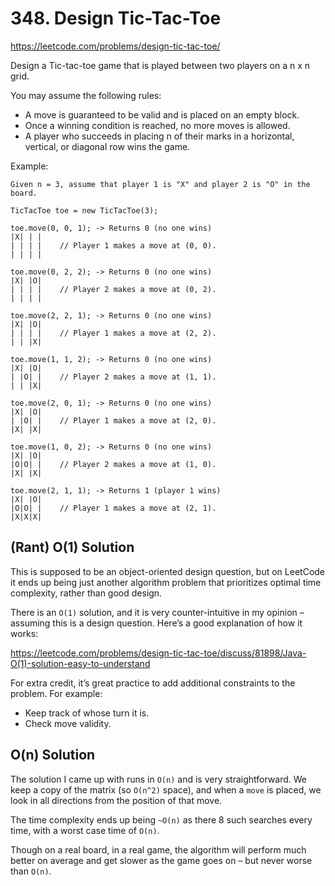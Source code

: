 # 348. Design Tic-Tac-Toe

https://leetcode.com/problems/design-tic-tac-toe/

Design a Tic-tac-toe game that is played between two players on a n x n grid.

You may assume the following rules:
- A move is guaranteed to be valid and is placed on an empty block.
- Once a winning condition is reached, no more moves is allowed.
- A player who succeeds in placing n of their marks in a horizontal, vertical, or diagonal row wins the game.

Example:
```
Given n = 3, assume that player 1 is "X" and player 2 is "O" in the board.

TicTacToe toe = new TicTacToe(3);

toe.move(0, 0, 1); -> Returns 0 (no one wins)
|X| | |
| | | |    // Player 1 makes a move at (0, 0).
| | | |

toe.move(0, 2, 2); -> Returns 0 (no one wins)
|X| |O|
| | | |    // Player 2 makes a move at (0, 2).
| | | |

toe.move(2, 2, 1); -> Returns 0 (no one wins)
|X| |O|
| | | |    // Player 1 makes a move at (2, 2).
| | |X|

toe.move(1, 1, 2); -> Returns 0 (no one wins)
|X| |O|
| |O| |    // Player 2 makes a move at (1, 1).
| | |X|

toe.move(2, 0, 1); -> Returns 0 (no one wins)
|X| |O|
| |O| |    // Player 1 makes a move at (2, 0).
|X| |X|

toe.move(1, 0, 2); -> Returns 0 (no one wins)
|X| |O|
|O|O| |    // Player 2 makes a move at (1, 0).
|X| |X|

toe.move(2, 1, 1); -> Returns 1 (player 1 wins)
|X| |O|
|O|O| |    // Player 1 makes a move at (2, 1).
|X|X|X|
```

## (Rant) O(1) Solution

This is supposed to be an object-oriented design question, but on LeetCode it ends up being just another algorithm problem that prioritizes optimal time complexity, rather than good design.

There is an `O(1)` solution, and it is very counter-intuitive in my opinion – assuming this is a design question. Here’s a good explanation of how it works:

https://leetcode.com/problems/design-tic-tac-toe/discuss/81898/Java-O(1)-solution-easy-to-understand

For extra credit, it’s great practice to add additional constraints to the problem. For example:
- Keep track of whose turn it is.
- Check move validity.

## O(n) Solution

The solution I came up with runs in `O(n)` and is very straightforward. We keep a copy of the matrix (so `O(n^2)` space), and when a `move` is placed, we look in all directions from the position of that move.

The time complexity ends up being `~O(n)` as there 8 such searches every time, with a worst case time of `O(n)`.

Though on a real board, in a real game, the algorithm will perform much better on average and get slower as the game goes on – but never worse than `O(n)`.
